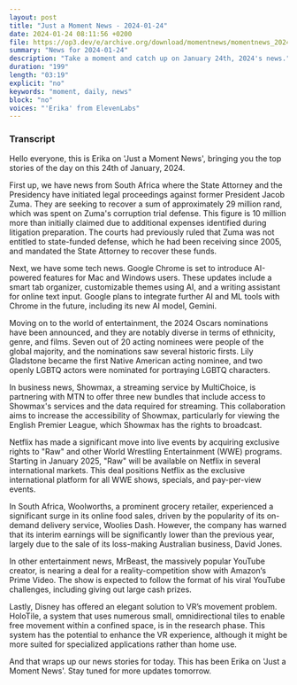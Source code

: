 ```yaml
---
layout: post
title: "Just a Moment News - 2024-01-24"
date: 2024-01-24 08:11:56 +0200
file: https://op3.dev/e/archive.org/download/momentnews/momentnews_2024-01-24.mp3
summary: "News for 2024-01-24"
description: "Take a moment and catch up on January 24th, 2024's news."
duration: "199"
length: "03:19"
explicit: "no"
keywords: "moment, daily, news"
block: "no"
voices: "'Erika' from ElevenLabs"
---
```


### Transcript

Hello everyone, this is Erika on 'Just a Moment News', bringing you the top stories of the day on this 24th of January, 2024.

First up, we have news from South Africa where the State Attorney and the Presidency have initiated legal proceedings against former President Jacob Zuma. They are seeking to recover a sum of approximately 29 million rand, which was spent on Zuma's corruption trial defense. This figure is 10 million more than initially claimed due to additional expenses identified during litigation preparation. The courts had previously ruled that Zuma was not entitled to state-funded defense, which he had been receiving since 2005, and mandated the State Attorney to recover these funds.

Next, we have some tech news. Google Chrome is set to introduce AI-powered features for Mac and Windows users. These updates include a smart tab organizer, customizable themes using AI, and a writing assistant for online text input. Google plans to integrate further AI and ML tools with Chrome in the future, including its new AI model, Gemini.

Moving on to the world of entertainment, the 2024 Oscars nominations have been announced, and they are notably diverse in terms of ethnicity, genre, and films. Seven out of 20 acting nominees were people of the global majority, and the nominations saw several historic firsts. Lily Gladstone became the first Native American acting nominee, and two openly LGBTQ actors were nominated for portraying LGBTQ characters.

In business news, Showmax, a streaming service by MultiChoice, is partnering with MTN to offer three new bundles that include access to Showmax's services and the data required for streaming. This collaboration aims to increase the accessibility of Showmax, particularly for viewing the English Premier League, which Showmax has the rights to broadcast.

Netflix has made a significant move into live events by acquiring exclusive rights to "Raw" and other World Wrestling Entertainment (WWE) programs. Starting in January 2025, "Raw" will be available on Netflix in several international markets. This deal positions Netflix as the exclusive international platform for all WWE shows, specials, and pay-per-view events.

In South Africa, Woolworths, a prominent grocery retailer, experienced a significant surge in its online food sales, driven by the popularity of its on-demand delivery service, Woolies Dash. However, the company has warned that its interim earnings will be significantly lower than the previous year, largely due to the sale of its loss-making Australian business, David Jones.

In other entertainment news, MrBeast, the massively popular YouTube creator, is nearing a deal for a reality-competition show with Amazon‘s Prime Video. The show is expected to follow the format of his viral YouTube challenges, including giving out large cash prizes.

Lastly, Disney has offered an elegant solution to VR’s movement problem. HoloTile, a system that uses numerous small, omnidirectional tiles to enable free movement within a confined space, is in the research phase. This system has the potential to enhance the VR experience, although it might be more suited for specialized applications rather than home use.

And that wraps up our news stories for today. This has been Erika on 'Just a Moment News'. Stay tuned for more updates tomorrow.
